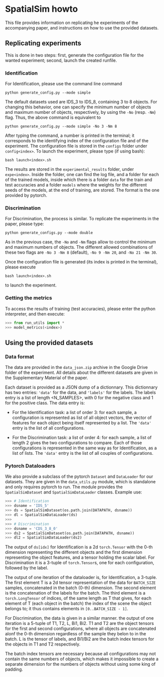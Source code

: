 # SpatialSim howto

This file provides information on replicating he experiments of the accompanying paper, and instructions on how to use the provided datasets.

## Replicating experiments

This is done in two steps: first, generate the configuration file for the wanted experiment; second, launch the created runfile.

### Identification

For Identification, please use the command line command

```
python generate_config.py --mode simple
```

The default datasets used are IDS_3 to IDS_8, containing 3 to 8 objects. For changing this behavior, one can specify the minimum number of objects and maximum number of objects, respectively, by using the `-No` (resp. `-Nm`) flag. Thus, the above command is equivalent to

```
python generate_config.py --mode simple -No 3 -Nm 8
```

After typing the command, a number is printed in the terminal; it corresponds to the identifying index of the configuration file and of the experiment. The configuration file is stored in the `configs` folder under `config<index>`. To launch the experiment, please type (if using bash):

```
bash launch<index>.sh
```

The results are stored in the `experimental_results` folder, under `expe<index>`. Inside the folder, one can find the log file, and a folder for each of the trained models, inside which there is a folder `data` for the train and test accuracies and a folder `models` where the weights for the different seeds of the models, at the end of training, are stored. The format is the one provided by pytorch.

### Discrimination

For Discrimination, the process is similar. To replicate the experiments in the paper, please type:

```
python generate_configs.py --mode double
```

As in the previous case, the `-No` and `-Nm` flags allow to control the minimum and maximum numbers of objects. The different allowed combinations of these two flags are `-No 3 -Nm 8` (default), `-No 9 -Nm 20`, and `-No 21 -Nm 30`.

Once the configuration file is generated (its index is printed in the terminal), please execute 

```
bash launch<index>.sh
```

to launch the experiment.

### Getting the metrics

To access the results of training (test accuracies), please enter the python interpreter, and then execute:

```python
>>> from run_utils import *
>>> model_metrics(<index>)
```

## Using the provided datasets

### Data format

The data are provided in the `data_json.zip` archive in the Google Drive folder of the experiment. All details about the different datasets are given in the Supplementary Material of the paper.

Each dataset is provided as a JSON dump of a dictionnary. This dictionnary has two entries: `'data'` for the data, and `'labels'` for the labels. The labels entry is a list of length <N_SAMPLES>, with 0 for the negative class and 1 for the positive class. The data entry is: 

- For the Identification task: a list of order 3: for each sample, a configuration is represented as list of all object vectors, the vector of features for each object being itself represented by a list. The `'data'` entry is the list of all configurations.

- For the Discrimination task: a list of order 4: for each sample, a list of length 2 gives the two configurations to compare. Each of those configurations is represented in the same way as for Identification, as a list of lists. The `'data'` entry is the list of all couples of configurations.

### Pytorch Dataloaders

We also provide a subclass of the pytorch `Dataset` and `DataLoader` for our datasets. They are given in the `data_utils.py` module, which is standalone and only requires pytorch to run. The module provides the `SpatialSimDataset` and `SpatialSimDataLoader` classes. Example use:

```python
>>> # Identification
>>> dsname = 'IDS_5'
>>> ds = SpatialSimDataset(os.path.join(DATAPATH, dsname))
>>> dl = SpatialSimDataLoader(ds)
>>>
>>> # Discrimination
>>> dsname = 'CDS_3_8_0'
>>> ds2 = SpatialSimDataset(os.path.join(DATAPATH, dsname))
>>> dl2 = SpatialSimDataLoader(ds2)
```

The output of `ds[idx]` for Identification is a 2d `torch.Tensor` with the 0-th dimension representing the different objects and the first dimension representing the object features, and a tensor holding the scalar label. For Discrimination it is a 3-tuple of `torch.Tensor`s, one for each configuration, followed by the label.

The output of one iteration of the dataloader is, for Identification, a 3-tuple. The first element T is a 2d tensor representation of the data for `BATCH_SIZE` samples, concatenated in the batch (0-th) dimension. The second element is the concatenation of the labels for the batch. The third element is a `torch.LongTensor` of indices, of the same length as T that gives, for each element of T (each object in the batch) the index of the scene the object belongs to; it thus contains elements in `[0..BATCH_SIZE - 1]`.

For Discrimination, the data is given in a similar manner. the output of one iteration is a 5-tuple of T1, T2, L, Bi1, Bi2. T1 and T2 are the object tensors for the first and second configurations, where all objects are concatenated alonf the 0-th dimension regardless of the sample they belon to in the batch. L is the tensor of labels, and Bi1/Bi2 are the batch index tensors for the objects in T1 and T2 respectively.

The batch index tensors are necessary because all configurations may not contain the same numbers of objects, which makes it impossible to create a separate dimension for the numbers of objects without using some king of padding.